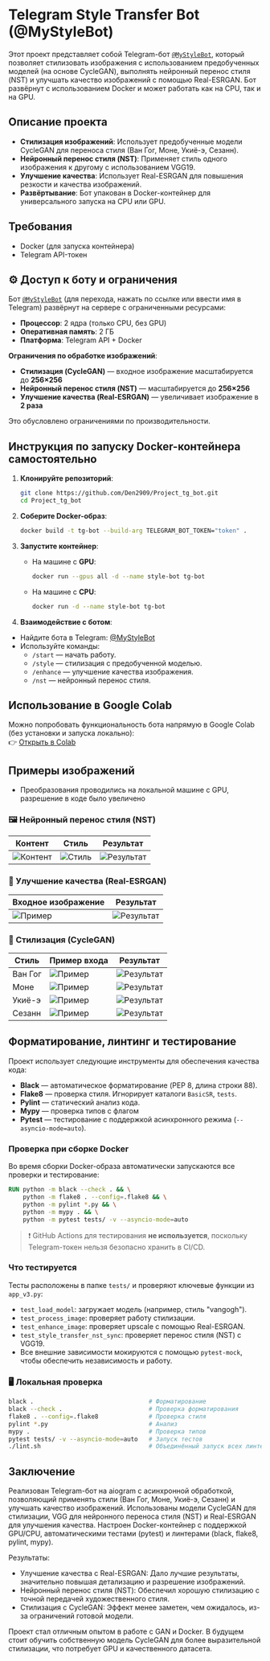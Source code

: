 # Telegram Style Transfer Bot (@MyStyleBot)

Этот проект представляет собой Telegram-бот [`@MyStyleBot`](https://t.me/MyStyleBot), который позволяет стилизовать изображения с использованием предобученных моделей (на основе CycleGAN), выполнять нейронный перенос стиля (NST) и улучшать качество изображений с помощью Real-ESRGAN. Бот развёрнут с использованием Docker и может работать как на CPU, так и на GPU.

## Описание проекта

- **Стилизация изображений**: Использует предобученные модели CycleGAN для переноса стиля (Ван Гог, Моне, Укиё-э, Сезанн).
- **Нейронный перенос стиля (NST)**: Применяет стиль одного изображения к другому с использованием VGG19.
- **Улучшение качества**: Использует Real-ESRGAN для повышения резкости и качества изображений.
- **Развёртывание**: Бот упакован в Docker-контейнер для универсального запуска на CPU или GPU.

## Требования

- Docker (для запуска контейнера)
- Telegram API-токен 

## ⚙️ Доступ к боту и ограничения

Бот [`@MyStyleBot`](https://t.me/MyStyleBot) (для перехода, нажать по ссылке или ввести имя в Telegram) развёрнут на сервере с ограниченными ресурсами:

- **Процессор**: 2 ядра (только CPU, без GPU)
- **Оперативная память**: 2 ГБ
- **Платформа**: Telegram API + Docker

**Ограничения по обработке изображений**:
-  **Стилизация (CycleGAN)** — входное изображение масштабируется до **256×256**
-  **Нейронный перенос стиля (NST)** — масштабируется до **256×256**
-  **Улучшение качества (Real-ESRGAN)** — увеличивает изображение в **2 раза**

Это обусловлено ограничениями по производительности.

## Инструкция по запуску Docker-контейнера самостоятельно

1. **Клонируйте репозиторий**:
   ```bash
   git clone https://github.com/Den2909/Project_tg_bot.git
   cd Project_tg_bot
   ```

2. **Соберите Docker-образ**:
   ```bash
   docker build -t tg-bot --build-arg TELEGRAM_BOT_TOKEN="token" .
   ```

3. **Запустите контейнер**:

   - На машине с **GPU**:
     ```bash
     docker run --gpus all -d --name style-bot tg-bot
     ```

   - На машине с **CPU**:
     ```bash
     docker run -d --name style-bot tg-bot
     ```

4. **Взаимодействие с ботом**:

- Найдите бота в Telegram: [@MyStyleBot](https://t.me/MyStyleBot)
- Используйте команды:
  - `/start` — начать работу.
  - `/style` — стилизация с предобученной моделью.
  - `/enhance` — улучшение качества изображения.
  - `/nst` — нейронный перенос стиля.

## Использование в Google Colab

Можно попробовать функциональность бота напрямую в Google Colab (без установки и запуска локально):  
👉 [Открыть в Colab](https://colab.research.google.com/drive/1Mfqa7yy5akA90hJyyen42d4p5o8RPjJd?usp=sharing)

## Примеры изображений 
- Преобразования проводились на локальной машине с GPU, разрешение в коде было увеличено

### 🖼️ Нейронный перенос стиля (NST)

| Контент      | Стиль        | Результат  |
|--------------|--------------|------------|
![Контент](https://raw.githubusercontent.com/Den2909/Project_tg_bot/main/images/NST/IMG_8186.jpg) | ![Стиль](https://raw.githubusercontent.com/Den2909/Project_tg_bot/main/images/NST/style_cont.jpg) | ![Результат](https://raw.githubusercontent.com/Den2909/Project_tg_bot/main/images/NST/photo_2025-06-09_21-24-02.jpg) |

### 🔧 Улучшение качества (Real-ESRGAN)

| Входное изображение | Результат |
|---------------------|-----------|
| ![Пример](https://raw.githubusercontent.com/Den2909/Project_tg_bot/main/images/ESRG/photo_2025-06-09_21-28-08.jpg) | ![Результат](https://raw.githubusercontent.com/Den2909/Project_tg_bot/main/images/ESRG/photo_2025-06-09_21-28-13.jpg) |

### 🎨 Стилизация (CycleGAN) 

| Стиль        | Пример входа | Результат |
|--------------|--------------|-----------|
| Ван Гог      | ![Пример](https://raw.githubusercontent.com/Den2909/Project_tg_bot/main/images/style/vang/vang.jpg) | ![Результат](https://raw.githubusercontent.com/Den2909/Project_tg_bot/main/images/style/vang/res_1.jpg) |
| Моне         | ![Пример](https://raw.githubusercontent.com/Den2909/Project_tg_bot/main/images/style/mone/mone.jpg) | ![Результат](https://raw.githubusercontent.com/Den2909/Project_tg_bot/main/images/style/mone/res_2.jpg) |
| Укиё-э       | ![Пример](https://raw.githubusercontent.com/Den2909/Project_tg_bot/main/images/style/Uki/uki.jpg) | ![Результат](https://raw.githubusercontent.com/Den2909/Project_tg_bot/main/images/style/Uki/res_4.jpg) |
| Сезанн       | ![Пример](https://raw.githubusercontent.com/Den2909/Project_tg_bot/main/images/style/cezan/h-364747.jpg) | ![Результат](https://raw.githubusercontent.com/Den2909/Project_tg_bot/main/images/style/cezan/res_3.jpg) |

##  Форматирование, линтинг и тестирование

Проект использует следующие инструменты для обеспечения качества кода:

- **Black** — автоматическое форматирование (PEP 8, длина строки 88).
- **Flake8** — проверка стиля. Игнорирует каталоги `BasicSR`, `tests`.
- **Pylint** — статический анализ кода.
- **Mypy** — проверка типов с флагом 
- **Pytest** — тестирование с поддержкой асинхронного режима (`--asyncio-mode=auto`).

###  Проверка при сборке Docker

Во время сборки Docker-образа автоматически запускаются все проверки и тестирование:

```Dockerfile
RUN python -m black --check . && \
    python -m flake8 . --config=.flake8 && \
    python -m pylint *.py && \
    python -m mypy . && \
    python -m pytest tests/ -v --asyncio-mode=auto
```

> ❗ GitHub Actions для тестирования **не используется**, поскольку Telegram-токен нельзя безопасно хранить в CI/CD.

###  Что тестируется

Тесты расположены в папке `tests/` и проверяют ключевые функции из `app_v3.py`:

- `test_load_model`: загружает модель (например, стиль "vangogh").
- `test_process_image`: проверяет работу стилизации.
- `test_enhance_image`: проверяет upscale с помощью Real-ESRGAN.
- `test_style_transfer_nst_sync`: проверяет перенос стиля (NST) с VGG19.
- Все внешние зависимости мокируются с помощью `pytest-mock`, чтобы обеспечить независимость и работу.

### 🖥️ Локальная проверка

```bash
black .                                # Форматирование
black --check .                        # Проверка форматирования
flake8 . --config=.flake8              # Проверка стиля
pylint *.py                            # Анализ
mypy .                                 # Проверка типов
pytest tests/ -v --asyncio-mode=auto   # Запуск тестов
./lint.sh                              # Объединённый запуск всех линтеров
```


## Заключение

Реализован Telegram-бот на aiogram с асинхронной обработкой, позволяющий применять стили (Ван Гог, Моне, Укиё-э, Сезанн) и улучшать качество изображений.
Использованы модели CycleGAN для стилизации, VGG для нейронного переноса стиля (NST) и Real-ESRGAN для улучшения качества.
Настроен Docker-контейнер с поддержкой GPU/CPU, автоматическими тестами (pytest) и линтерами (black, flake8, pylint, mypy).

Результаты:
- Улучшение качества с Real-ESRGAN: Дало лучшие результаты, значительно повышая детализацию и разрешение изображений.
- Нейронный перенос стиля (NST): Обеспечил хорошую стилизацию с точной передачей художественного стиля.
- Стилизация с CycleGAN: Эффект менее заметен, чем ожидалось, из-за ограничений готовой модели.

Проект стал отличным опытом в работе с GAN и Docker. В будущем стоит обучить собственную модель CycleGAN для более выразительной стилизации, что потребует GPU и качественного датасета.
